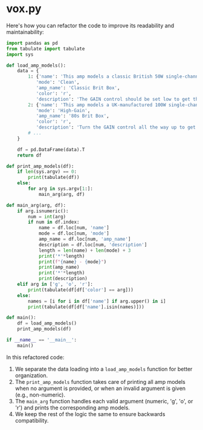 # vox.py

Here's how you can refactor the code to improve its readability and maintainability:

```python
import pandas as pd
from tabulate import tabulate
import sys

def load_amp_models():
    data = {
        1: {'name': 'This amp models a classic British 50W single-channel head made in England during the early 60’s.',
           'mode': 'Clean',
           'amp_name': 'Classic Brit Box',
           'color': 'r',
           'description': 'The GAIN control should be set low to get the crunch that will forever be the sound of rock‘n’roll.'},
        2: {'name': 'This amp models a UK-manufactured 100W single-channel head with master volume made in 1983.',
           'mode': 'High-Gain',
           'amp_name': '80s Brit Box',
           'color': 'r',
           'description': 'Turn the GAIN control all the way up to get the thick, snarling hard rock and heavy metal sound that dominated the 80’s.'},
        # ...
    }

    df = pd.DataFrame(data).T
    return df

def print_amp_models(df):
    if len(sys.argv) == 0:
        print(tabulate(df))
    else:
        for arg in sys.argv[1:]:
            main_arg(arg, df)

def main_arg(arg, df):
    if arg.isnumeric():
        num = int(arg)
        if num in df.index:
            name = df.loc[num, 'name']
            mode = df.loc[num, 'mode']
            amp_name = df.loc[num, 'amp_name']
            description = df.loc[num, 'description']
            length = len(name) + len(mode) + 3
            print('*'*length)
            print(f"{name} - {mode}")
            print(amp_name)
            print('*'*length)
            print(description)
    elif arg in ['g', 'o', 'r']:
        print(tabulate(df[df['color'] == arg]))
    else:
        names = [i for i in df['name'] if arg.upper() in i]
        print(tabulate(df[df['name'].isin(names)]))

def main():
    df = load_amp_models()
    print_amp_models(df)

if __name__ == '__main__':
    main()
```

In this refactored code:

1. We separate the data loading into a `load_amp_models` function for better organization.
2. The `print_amp_models` function takes care of printing all amp models when no argument is provided, or when an invalid argument is given (e.g., non-numeric).
3. The `main_arg` function handles each valid argument (numeric, 'g', 'o', or 'r') and prints the corresponding amp models.
4. We keep the rest of the logic the same to ensure backwards compatibility.